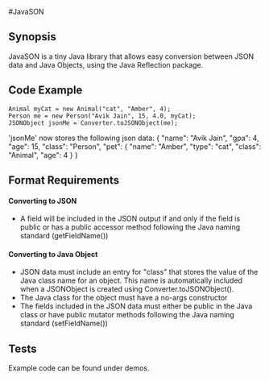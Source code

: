 #JavaSON

## Synopsis

JavaSON is a tiny Java library that allows easy conversion between JSON data and Java Objects,
using the Java Reflection package.

## Code Example
	Animal myCat = new Animal("cat", "Amber", 4);
	Person me = new Person("Avik Jain", 15, 4.0, myCat);	
	JSONObject jsonMe = Converter.toJSONObject(me);
'jsonMe' now stores the following json data:
	{
	   "name": "Avik Jain",
	   "gpa": 4,
	   "age": 15,
	   "class": "Person",
	   "pet": {
	      "name": "Amber",
	      "type": "cat",
	      "class": "Animal",
	      "age": 4
	   }
	}
	
## Format Requirements

#### Converting to JSON

* A field will be included in the JSON output if and only if the field is public or has a public accessor method following the Java naming standard (getFieldName())

#### Converting to Java Object

* JSON data must include an entry for "class" that stores the value of the Java class name for an object. This name is automatically included when a JSONObject is created using Converter.toJSONObject().
* The Java class for the object must have a no-args constructor
* The fields included in the JSON data must either be public in the Java class or have public mutator methods following the Java naming standard (setFieldName())



## Tests

Example code can be found under demos.